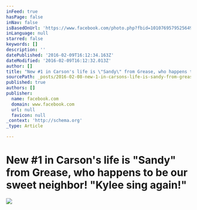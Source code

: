 ```yaml
---
inFeed: true
hasPage: false
inNav: false
isBasedOnUrl: 'https://www.facebook.com/photo.php?fbid=10107695795256494&set=a.10100226772797374.2925699.8367502&type=3&theater'
inLanguage: null
starred: false
keywords: []
description: ''
datePublished: '2016-02-09T16:12:34.163Z'
dateModified: '2016-02-09T16:12:32.013Z'
author: []
title: "New #1 in Carson's life is \"Sandy\" from Grease, who happens to be our sweet neighbor! \"Kylee sing again!\""
sourcePath: _posts/2016-02-08-new-1-in-carsons-life-is-sandy-from-grease-who-happens.md
published: true
authors: []
publisher:
  name: facebook.com
  domain: www.facebook.com
  url: null
  favicon: null
_context: 'http://schema.org'
_type: Article

---
```

# New \#1 in Carson's life is "Sandy" from Grease, who happens to be our sweet neighbor! "Kylee sing again!"
![](https://imgflo.herokuapp.com/graph/vahj1ThiexotieMo/fd875f8e85f0e6700710de68daa282bb/passthrough.jpg?height=600&input=https%3A%2F%2Fs3-us-west-2.amazonaws.com%2Fthe-grid-img%2Fp%2F789b9a5343be19fdcbb0938ac713e404a95b66c2.jpg)